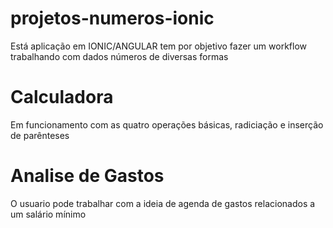# projetos-numeros-ionic
Está aplicação em IONIC/ANGULAR tem por objetivo fazer um workflow trabalhando com dados números de diversas formas 

# Calculadora
Em funcionamento com as quatro operações básicas, radiciação e inserção de parênteses 

# Analise de Gastos 
O usuario pode trabalhar com a ideia de agenda de gastos relacionados a um salário mínimo 
